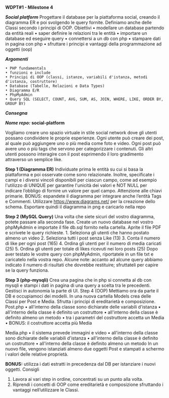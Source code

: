 **WDPT#1 - Milestone 4**

***Social platform***
Progettare il database per la piattaforma social, creando il diagramma ER e poi svolgendo le query fornite. Definiamo anche delle Classi secondo i principi di OOP.
Obiettivi
    • modellare un database partendo da entità reali
    • saper definire le relazioni tra le entità
    • importare un database ed eseguire query
    • connettersi a un db con php
    • stampare dati in pagina con php
    • sfruttare i principi e vantaggi della programmazione ad oggetti (oop)

***Argomenti***

    • PHP fundamentals
    • funzioni e include
    • Principi di OOP (classi, istanze, variabili d'istanza, metodi d'istanza, costruttore)
    • Database (Tabelle, Relazioni e Data Types)
    • Diagramma E/R
    • PhpMyAdmin
    • Query SQL (SELECT, COUNT, AVG, SUM, AS, JOIN, WHERE, LIKE, ORDER BY, GROUP BY)

***Consegna***

***Nome repo:*** ****social-platform****

Vogliamo creare uno spazio virtuale in stile social network dove gli utenti possano condividere le proprie esperienze. Ogni utente può creare dei post, al quale può aggiungere uno o più media come foto e video. Ogni post può avere uno o più tags che servono per categorizzare i contenuti. Gli altri utenti possono interagire con il post esprimendo il loro gradimento attraverso un semplice like.

****Step 1 (Diagramma ER)****
Individuate prima le entità su cui si basa la piattaforma e poi osservate come sono relazionate. Inoltre, specificate i campi e i diversi vincoli disponibili per ciascun campo, come ad esempio l'utilizzo di UNIQUE per garantire l'unicità dei valori e NOT NULL per indicare l’obbligo di fornire un valore per quel campo. Attenzione alle chiavi primarie. BONUS: espandete il diagramma per integrare anche l’entità Tags e Commenti.
Utilizzare https://www.diagrams.net/  per la creazione dello schema. Esportare quindi il diagramma in png e caricarlo nella repo

****Step 2 (MySQL Query)****
Una volta che siete sicuri del vostro diagramma, potete passare alla seconda fase. Create un nuovo database nel vostro phpMyAdmin e importate il file db.sql fornito nella cartella. Aprite il file PDF e scrivete le query richieste. 
    1. Seleziona gli utenti che hanno postato almeno un video
    2. Seleziona tutti i post senza Like (13)
    3. Conta il numero di like per ogni post (165)
    4. Ordina gli utenti per il numero di media caricati (25) 
    5. Ordina gli utenti per totale di likes ricevuti nei loro posts (25) 
Dopo aver testato le vostre query con phpMyAdmin, riportatele in un file txt e caricatelo nella vostra repo.
Alcune note: accanto ad alcune query abbiamo indicato il numero di risultati che dovrebbe restituire; sfruttateli per capire se la query funziona.

****Step 3 (php-mysqli)****
Crea una pagina che in php si connetta al db con mysqli e stampi i dati in pagina di una query a scelta tra le precedenti. Gestisci in autonomia la parte di UI.
Step 4 (OOP)
Mettiamo ora da parte il DB e occupiamoci dei modelli.
In una nuova cartella Models crea delle Classi per Post e Media.
Sfrutta i principi di ereditarietà e composizione.
Post.php
    • all'interno della classe sono dichiarate delle variabili d'istanza
    • all'interno della classe è definito un costruttore
    • all'interno della classe è definito almeno un metodo
    • tra i parametri del costruttore accetta un Media
    • BONUS: il costruttore accetta più Media

Media.php
    • il sistema prevede immagini e video
    • all'interno della classe sono dichiarate delle variabili d'istanza
    • all'interno della classe è definito un costruttore
    • all'interno della classe è definito almeno un metodo
In un nuovo file, vengono istanziati almeno due oggetti Post e stampati a schermo i valori delle relative proprietà.

****BONUS:**** utilizza i dati estratti in precedenza dal DB per istanziare i nuovi oggetti.
Consigli
1. Lavora ai vari step in ordine, concentrati su un punto alla volta.
2. Riprendi i concetti di OOP come ereditarietà e composizione sfruttando i vantaggi nell’utilizzare le Classi.

